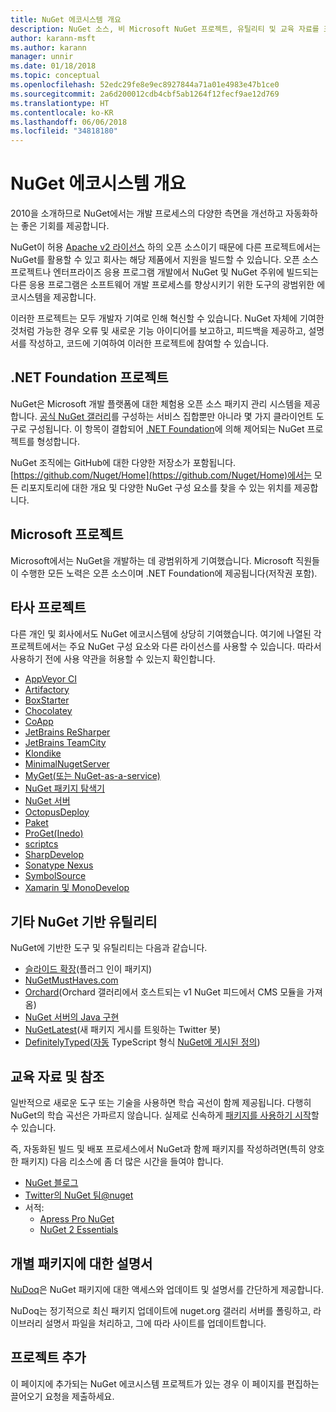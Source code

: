 ```yaml
---
title: NuGet 에코시스템 개요
description: NuGet 소스, 비 Microsoft NuGet 프로젝트, 유틸리티 및 교육 자료를 포함하여 NuGet 에코시스템에 있는 포괄적인 리소스입니다.
author: karann-msft
ms.author: karann
manager: unnir
ms.date: 01/18/2018
ms.topic: conceptual
ms.openlocfilehash: 52edc29fe8e9ec8927844a71a01e4983e47b1ce0
ms.sourcegitcommit: 2a6d200012cdb4cbf5ab1264f12fecf9ae12d769
ms.translationtype: HT
ms.contentlocale: ko-KR
ms.lasthandoff: 06/06/2018
ms.locfileid: "34818180"
---
```

# <a name="an-overview-of-the-nuget-ecosystem"></a>NuGet 에코시스템 개요

2010을 소개하므로 NuGet에서는 개발 프로세스의 다양한 측면을 개선하고 자동화하는 좋은 기회를 제공합니다.

NuGet이 허용 [Apache v2 라이선스](http://choosealicense.com/licenses/apache/) 하의 오픈 소스이기 때문에 다른 프로젝트에서는 NuGet를 활용할 수 있고 회사는 해당 제품에서 지원을 빌드할 수 있습니다. 오픈 소스 프로젝트나 엔터프라이즈 응용 프로그램 개발에서 NuGet 및 NuGet 주위에 빌드되는 다른 응용 프로그램은 소프트웨어 개발 프로세스를 향상시키기 위한 도구의 광범위한 에코시스템을 제공합니다.

이러한 프로젝트는 모두 개발자 기여로 인해 혁신할 수 있습니다. NuGet 자체에 기여한 것처럼 가능한 경우 오류 및 새로운 기능 아이디어를 보고하고, 피드백을 제공하고, 설명서를 작성하고, 코드에 기여하여 이러한 프로젝트에 참여할 수 있습니다.

## <a name="net-foundation-projects"></a>.NET Foundation 프로젝트

NuGet은 Microsoft 개발 플랫폼에 대한 체험용 오픈 소스 패키지 관리 시스템을 제공합니다. [공식 NuGet 갤러리](http://www.nuget.org)를 구성하는 서비스 집합뿐만 아니라 몇 가지 클라이언트 도구로 구성됩니다. 이 항목이 결합되어 [.NET Foundation](http://www.dotnetfoundation.org/)에 의해 제어되는 NuGet 프로젝트를 형성합니다.

NuGet 조직에는 GitHub에 대한 다양한 저장소가 포함됩니다. [https://github.com/Nuget/Home](https://github.com/Nuget/Home)에서는 모든 리포지토리에 대한 개요 및 다양한 NuGet 구성 요소를 찾을 수 있는 위치를 제공합니다.

## <a name="microsoft-projects"></a>Microsoft 프로젝트

Microsoft에서는 NuGet을 개발하는 데 광범위하게 기여했습니다. Microsoft 직원들이 수행한 모든 노력은 오픈 소스이며 .NET Foundation에 제공됩니다(저작권 포함).

## <a name="non-microsoft-projects"></a>타사 프로젝트

다른 개인 및 회사에서도 NuGet 에코시스템에 상당히 기여했습니다. 여기에 나열된 각 프로젝트에서는 주요 NuGet 구성 요소와 다른 라이선스를 사용할 수 있습니다. 따라서 사용하기 전에 사용 약관을 허용할 수 있는지 확인합니다.

- [AppVeyor CI](https://www.appveyor.com/)
- [Artifactory](https://www.jfrog.com/artifactory/)
- [BoxStarter](http://boxstarter.org/)
- [Chocolatey](https://chocolatey.org/)
- [CoApp](http://coapp.org/)
- [JetBrains ReSharper](https://resharper-plugins.jetbrains.com/)
- [JetBrains TeamCity](https://www.jetbrains.com/teamcity/)
- [Klondike](https://github.com/themotleyfool/Klondike)
- [MinimalNugetServer](https://github.com/TanukiSharp/MinimalNugetServer)
- [MyGet(또는 NuGet-as-a-service)](http://www.myget.org/)
- [NuGet 패키지 탐색기](https://github.com/NuGetPackageExplorer/NuGetPackageExplorer)
- [NuGet 서버](http://nugetserver.net/)
- [OctopusDeploy](https://octopus.com/)
- [Paket](https://fsprojects.github.io/Paket/)
- [ProGet(Inedo)](http://inedo.com/proget)
- [scriptcs](http://scriptcs.net/)
- [SharpDevelop](http://community.sharpdevelop.net/blogs/mattward/archive/2011/01/23/NuGetSupportInSharpDevelop.aspx)
- [Sonatype Nexus](http://www.sonatype.com/nexus-repository-sonatype)
- [SymbolSource](http://www.symbolsource.org/Public)
- [Xamarin 및 MonoDevelop](https://github.com/mrward/monodevelop-nuget-addin)

## <a name="other-nuget-based-utilities"></a>기타 NuGet 기반 유틸리티

NuGet에 기반한 도구 및 유틸리티는 다음과 같습니다.

- [슬라이드 확장](http://getglimpse.com/Packages)(플러그 인이 패키지)
- [NuGetMustHaves.com](http://nugetmusthaves.com/)
- [Orchard](http://www.orchardproject.net/)(Orchard 갤러리에서 호스트되는 v1 NuGet 피드에서 CMS 모듈을 가져옴)
- [NuGet 서버의 Java 구현](http://jonnyzzz.com/blog/2012/03/07/nuget-server-in-pure-java/)
- [NuGetLatest](https://twitter.com/NuGetLatest)(새 패키지 게시를 트윗하는 Twitter 봇)
- [DefinitelyTyped](http://definitelytyped.org/)([자동](https://github.com/DefinitelyTyped/NugetAutomation/) TypeScript 형식 [NuGet에 게시된 정의](http://www.nuget.org/packages?q=DefinitelyTyped))

## <a name="training-materials-and-references"></a>교육 자료 및 참조

일반적으로 새로운 도구 또는 기술을 사용하면 학습 곡선이 함께 제공됩니다. 다행히 NuGet의 학습 곡선은 가파르지 않습니다. 실제로 신속하게 [패키지를 사용하기 시작](../quickstart/use-a-package.md)할 수 있습니다.

즉, 자동화된 빌드 및 배포 프로세스에서 NuGet과 함께 패키지를 작성하려면(특히 양호한 패키지) 다음 리소스에 좀 더 많은 시간을 들여야 합니다.

- [NuGet 블로그](http://blog.nuget.org/)
- [Twitter의 NuGet 팀@nuget](http://twitter.com/nuget)
- 서적:
  - [Apress Pro NuGet](http://bit.ly/ProNuGet)
  - [NuGet 2 Essentials](http://www.amazon.com/NuGet-2-Essentials-Damir-Arh-ebook/dp/B00GTQD5M4)

## <a name="documentation-for-individual-packages"></a>개별 패키지에 대한 설명서

[NuDoq](http://nudoq.org)은 NuGet 패키지에 대한 액세스와 업데이트 및 설명서를 간단하게 제공합니다.

NuDoq는 정기적으로 최신 패키지 업데이트에 nuget.org 갤러리 서버를 폴링하고, 라이브러리 설명서 파일을 처리하고, 그에 따라 사이트를 업데이트합니다.

## <a name="adding-your-project"></a>프로젝트 추가

이 페이지에 추가되는 NuGet 에코시스템 프로젝트가 있는 경우 이 페이지를 편집하는 끌어오기 요청을 제출하세요.
